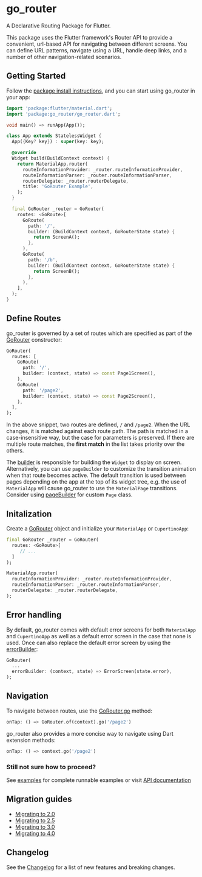 # go_router

A Declarative Routing Package for Flutter.

This package uses the Flutter framework's Router API to provide a
convenient, url-based API for navigating between different screens. You can
define URL patterns, navigate using a URL, handle deep links,
and a number of other navigation-related scenarios.

## Getting Started

Follow the [package install instructions](https://pub.dev/packages/go_router/install),
and you can start using go_router in your app:

```dart
import 'package:flutter/material.dart';
import 'package:go_router/go_router.dart';

void main() => runApp(App());

class App extends StatelessWidget {
  App({Key? key}) : super(key: key);

  @override
  Widget build(BuildContext context) {
    return MaterialApp.router(
      routeInformationProvider: _router.routeInformationProvider,
      routeInformationParser: _router.routeInformationParser,
      routerDelegate: _router.routerDelegate,
      title: 'GoRouter Example',
    );
  }

  final GoRouter _router = GoRouter(
    routes: <GoRoute>[
      GoRoute(
        path: '/',
        builder: (BuildContext context, GoRouterState state) {
          return ScreenA();
        },
      ),
      GoRoute(
        path: '/b',
        builder: (BuildContext context, GoRouterState state) {
          return ScreenB();
        },
      ),
    ],
  );
}
```

## Define Routes

go_router is governed by a set of routes which are specified as part of the
[GoRouter](https://pub.dev/documentation/go_router/latest/go_router/GoRouter-class.html)
constructor:

```dart
GoRouter(
  routes: [
    GoRoute(
      path: '/',
      builder: (context, state) => const Page1Screen(),
    ),
    GoRoute(
      path: '/page2',
      builder: (context, state) => const Page2Screen(),
    ),
  ],
);
```

In the above snippet, two routes are defined, `/` and `/page2`.
When the URL changes, it is matched against each route path.
The path is matched in a case-insensitive way, but the case for 
parameters is preserved. If there are multiple route matches, 
the **first match** in the list takes priority over the others.

The [builder](https://pub.dev/documentation/go_router/latest/go_router/GoRoute/builder.html)
is responsible for building the `Widget` to display on screen.
Alternatively, you can use `pageBuilder` to customize the transition 
animation when that route becomes active.
The default transition is used between pages
depending on the app at the top of its widget tree, e.g. the use of `MaterialApp`
will cause go_router to use the `MaterialPage` transitions. Consider using
[pageBuilder](https://pub.dev/documentation/go_router/latest/go_router/GoRoute/pageBuilder.html)
for custom `Page` class.

## Initalization

Create a [GoRouter](https://pub.dev/documentation/go_router/latest/go_router/GoRouter-class.html)
object and initialize your `MaterialApp` or `CupertinoApp`:

```dart
final GoRouter _router = GoRouter(
  routes: <GoRoute>[
     // ...
  ]
);

MaterialApp.router(
  routeInformationProvider: _router.routeInformationProvider,
  routeInformationParser: _router.routeInformationParser,
  routerDelegate: _router.routerDelegate,
);
```

## Error handling

By default, go_router comes with default error screens for both `MaterialApp` and
`CupertinoApp` as well as a default error screen in the case that none is used.
Once can also replace the default error screen by using the [errorBuilder](https://pub.dev/documentation/go_router/latest/go_router/GoRouter/GoRouter.html):

```dart
GoRouter(
  ...
  errorBuilder: (context, state) => ErrorScreen(state.error),
);
```

## Navigation

To navigate between routes, use the [GoRouter.go](https://pub.dev/documentation/go_router/latest/go_router/GoRouter/go.html) method:

```dart
onTap: () => GoRouter.of(context).go('/page2')
```

go_router also provides a more concise way to navigate using Dart extension
methods:

```dart
onTap: () => context.go('/page2')
```

### Still not sure how to proceed?
See [examples](https://github.com/flutter/packages/tree/main/packages/go_router/example) for complete runnable examples or visit [API documentation](https://pub.dev/documentation/go_router/latest/go_router/go_router-library.html)


## Migration guides

- [Migrating to 2.0](https://flutter.dev/go/go-router-v2-breaking-changes)
- [Migrating to 2.5](https://flutter.dev/go/go-router-v2-5-breaking-changes)
- [Migrating to 3.0](https://flutter.dev/go/go-router-v3-breaking-changes)
- [Migrating to 4.0](https://flutter.dev/go/go-router-v4-breaking-changes)

## Changelog

See the [Changelog](https://github.com/flutter/packages/blob/main/packages/go_router/CHANGELOG.md)
for a list of new features and breaking changes.



